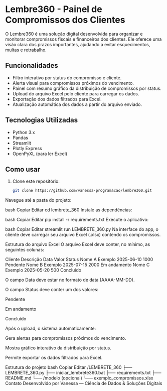 # Lembre360 - Painel de Compromissos dos Clientes

O Lembre360 é uma solução digital desenvolvida para organizar e monitorar compromissos fiscais e financeiros dos clientes. Ele oferece uma visão clara dos prazos importantes, ajudando a evitar esquecimentos, multas e retrabalho.

## Funcionalidades

- Filtro interativo por status do compromisso e cliente.
- Alerta visual para compromissos próximos do vencimento.
- Painel com resumo gráfico da distribuição de compromissos por status.
- Upload do arquivo Excel pelo cliente para carregar os dados.
- Exportação dos dados filtrados para Excel.
- Atualização automática dos dados a partir do arquivo enviado.

## Tecnologias Utilizadas

- Python 3.x  
- Pandas  
- Streamlit  
- Plotly Express  
- OpenPyXL (para ler Excel)

## Como usar

1. Clone este repositório:  
   ```bash
   git clone https://github.com/vanessa-programacao/lembre360.git
Navegue até a pasta do projeto:

bash
Copiar
Editar
cd lembrete_360
Instale as dependências:

bash
Copiar
Editar
pip install -r requirements.txt
Execute o aplicativo:

bash
Copiar
Editar
streamlit run LEMBRETE_360.py
Na interface do app, o cliente deve carregar seu arquivo Excel (.xlsx) contendo os compromissos.

Estrutura do arquivo Excel
O arquivo Excel deve conter, no mínimo, as seguintes colunas:

Cliente	Descrição	Data	Valor	Status
Nome A	Exemplo	2025-06-10	1000	Pendente
Nome B	Exemplo	2025-07-15	2000	Em andamento
Nome C	Exemplo	2025-05-20	500	Concluído

O campo Data deve estar no formato de data (AAAA-MM-DD).

O campo Status deve conter um dos valores:

Pendente

Em andamento

Concluído

Após o upload, o sistema automaticamente:

Gera alertas para compromissos próximos do vencimento.

Mostra gráfico interativo da distribuição por status.

Permite exportar os dados filtrados para Excel.

Estrutura do projeto
bash
Copiar
Editar
/LEMBRETE_360
├── LEMBRETE_360.py
├── iniciar_lembrete360.bat
├── requirements.txt
├── README.md
└── /modelo (opcional)
    └── exemplo_compromissos.xlsx
Contato
Desenvolvido por Vanessa — Ciência de Dados & Soluções Digitais